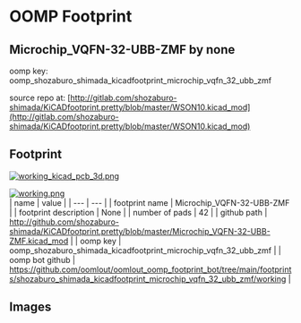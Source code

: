 # OOMP Footprint  
## Microchip_VQFN-32-UBB-ZMF  by none  
  
oomp key: oomp_shozaburo_shimada_kicadfootprint_microchip_vqfn_32_ubb_zmf  
  
source repo at: [http://gitlab.com/shozaburo-shimada/KiCADfootprint.pretty/blob/master/WSON10.kicad_mod](http://gitlab.com/shozaburo-shimada/KiCADfootprint.pretty/blob/master/WSON10.kicad_mod)  
## Footprint  
  
[![working_kicad_pcb_3d.png](working_kicad_pcb_3d_600.png)](working_kicad_pcb_3d.png)  
  
[![working.png](working_600.png)](working.png)  
| name | value | 
| --- | --- | 
| footprint name | Microchip_VQFN-32-UBB-ZMF | 
| footprint description | None | 
| number of pads | 42 | 
| github path | http://github.com/shozaburo-shimada/KiCADfootprint.pretty/blob/master/Microchip_VQFN-32-UBB-ZMF.kicad_mod | 
| oomp key | oomp_shozaburo_shimada_kicadfootprint_microchip_vqfn_32_ubb_zmf | 
| oomp bot github | https://github.com/oomlout/oomlout_oomp_footprint_bot/tree/main/footprints/shozaburo_shimada_kicadfootprint_microchip_vqfn_32_ubb_zmf/working | 
## Images  
